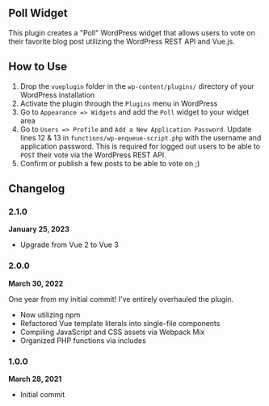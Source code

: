## Poll Widget

This plugin creates a "Poll" WordPress widget that allows users to vote on their favorite blog post utilizing the WordPress REST API and Vue.js.

## How to Use

1. Drop the `vueplugin` folder in the `wp-content/plugins/` directory of your WordPress installation
2. Activate the plugin through the `Plugins` menu in WordPress
3. Go to `Appearance => Widgets` and add the `Poll` widget to your widget area
4. Go to `Users => Profile` and `Add a New Application Password`. Update lines 12 & 13 in `functions/wp-enqueue-script.php` with the username and application password. This is required for logged out users to be able to `POST` their vote via the WordPress REST API.
5. Confirm or publish a few posts to be able to vote on ;)

## Changelog

### 2.1.0

**January 25, 2023**

-   Upgrade from Vue 2 to Vue 3

### 2.0.0

**March 30, 2022**

One year from my initial commit! I've entirely overhauled the plugin.

-   Now utilizing npm
-   Refactored Vue template literals into single-file components
-   Compiling JavaScript and CSS assets via Webpack Mix
-   Organized PHP functions via includes

### 1.0.0

**March 28, 2021**

-   Initial commit
